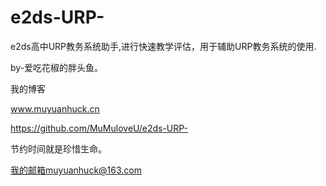 # e2ds-URP-
e2ds高中URP教务系统助手,进行快速教学评估，用于辅助URP教务系统的使用.

by-爱吃花椒的胖头鱼。

我的博客

www.muyuanhuck.cn

https://github.com/MuMuloveU/e2ds-URP-

节约时间就是珍惜生命。

我的邮箱muyuanhuck@163.com